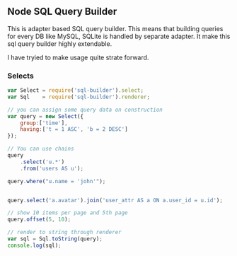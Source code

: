 ## Node SQL Query Builder

This is adapter based SQL query builder. This means that building queries for every DB like MySQL, SQLite is handled by separate adapter. It make this sql query builder highly extendable.

I have tryied to make usage quite strate forward.

### Selects

```js
var Select = require('sql-builder').select;
var Sql    = require('sql-builder').renderer;

// you can assign some query data on construction
var query = new Select({
	group:['time'], 
	having:['t = 1 ASC', 'b = 2 DESC']
});

// You can use chains
query
	.select('u.*')
	.from('users AS u');

query.where("u.name = 'john'");


query.select('a.avatar').join('user_attr AS a ON a.user_id = u.id');

// show 10 items per page and 5th page
query.offset(5, 10);

// render to string through renderer
var sql = Sql.toString(query);
console.log(sql);
```